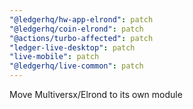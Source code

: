 ```yaml
---
"@ledgerhq/hw-app-elrond": patch
"@ledgerhq/coin-elrond": patch
"@actions/turbo-affected": patch
"ledger-live-desktop": patch
"live-mobile": patch
"@ledgerhq/live-common": patch
---
```


Move Multiversx/Elrond to its own module
